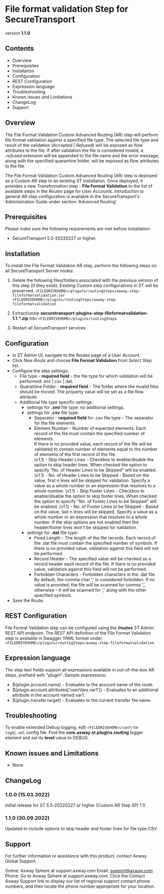 File format validation Step for SecureTransport
==========================================================
version **1.1.0**

Contents
--------

-   Overview
-   Prerequisites
-   Installation
-   Configuration
-   REST Configuration
-   Expression language
-   Troubleshooting
-   Known issues and Limitations
-   ChangeLog
-   Support

Overview
--------

The File Format Validation Custom Advanced Routing (AR) step will perform file format validation against a specified file type.
The selected file type and result of the validation (*Accepted | Refused*) will be exposed as flow attributes to the file.
If after validation the file is considered invalid, a *.refused* extension will be appended to the file name and the error message, 
along with the specified quarantine folder, will be exposed as flow attributes to the file.

The File Format Validation Custom Advanced Routing (AR) step is deployed as a Custom AR step to an existing ST installation. 
Once deployed, it provides a new Transformation step - **File Format Validation** to the list of available steps in the *Routes* page for User Accounts.
Introduction to general AR step configuration is available in the SecureTransport's Administration Guide under section 'Advanced Routing'.

Prerequisites
--------

Please make sure the following requirements are met before installation:

-  SecureTransport 5.5-20220227 or higher.

Installation
------------
To install the File Format Validation AR step, perform the following steps on all SecureTransport Server nodes:

1.	Delete the following files/folders associated with the previous version of this step (if they exist):
    Existing Custom step configurations in ST will be preserved.
        ````
        <FILEDRIVEHOME>/plugins/routingSteps/axway-step-fileformatvalidation.jar
        <FILEDRIVEHOME>/plugins/routingSteps/axway-step-fileformatvalidation
        ````

2.   Extract/unzip **securetransport-plugins-step-fileformatvalidation-1.1.*.zip** into `<FILEDRIVEHOME>/plugins/routingSteps`

3.   Restart all SecureTransport services 

Configuration
------------

-   In ST Admin UI, navigate to the Routes page of a User Account.
-   Click *New Route* and choose **File Format Validation** from *Select Step* list. 
-   Configure the step settings:
    - File type - **required field** - the file type for which validation will be performed: xml | csv | dat.
    - Quarantine Folder - **required field** - The folder where the invalid files should be moved. The property value will be set as a file flow attribute.
	- Additional file type specific settings:
		- settings for **.xml** file type: no additional settings.
		- settings for **.csv** file type:
			- Separator - **required field** for .csv file type – The separator for the file elements.
			- Element Number - Number of expected elements. Each record of the file must contain the specified number of elements.	
			If there is no provided value, each record of the file will be validated to contain number of elements equal to the number of elements of the first record of the file.			
	(v1.1)	- Skip Header Lines - Checkbox to enable/disable the option to skip header lines. When checked the option to specify "No. of Header Lines to be Skipped" will be enabled.
	(v1.1)	- No. of Header Lines to be Skipped - Based on the value, first n lines will be skipped for validation. Specify a value as a whole number or an expression that resolves to a whole number.
	(v1.1)	- Skip Footer Lines - Checkbox to enable/disable the option to skip footer lines. When checked the option to specify "No. of Footer Lines to be Skipped" will be enabled.
	(v1.1)	- No. of Footer Lines to be Skipped - Based on the value, last n lines will be skipped. Specify a value as a whole number or an expression that resolves to a whole number.
			If the skip options are not enabled then the header/footer lines won't be skipped for validation. 
		- settings for **.dat** file type:
			- Fixed Length - The length of the file records. Each record of the .dat file must contain the specified number of symbols.
			If there is no provided value, validation against this field will not be performed.
			- Record Header - The specified value will be checked as a record header each record of the file. 
			If there is no provided value, validation against this field will not be performed.
			- Forbidden Characters - Forbidden characters in the .dat file. By default, the comma char ‘,’ is considered forbidden.
			If no value is provided, the file will be scanned for comma ‘,’, otherwise – it will be scanned for ‘,’ along with the other specified symbols.
-   Save the Route.

REST Configuration
------------

File Format Validation step can be configured using the **/routes** ST Admin REST API endpoint.
The REST API definition of the File Format Validation step is available in Swagger YAML format under `<FILEDRIVEHOME>/plugins/routingSteps/axway-step-fileformatvalidation`

Expression language
------------

The step text fields support all expressions available in out-of-the-box AR steps, prefixed with "plugin".
Sample expressions:
* ${plugin.account.name} - Evaluates to the account name of the route.
* ${plugin.account.attributes['userVars.var1']} - Evaluates to an additional attribute in the account named var1.
* ${plugin.transfer.target} - Evaluates to the current transfer file name.

Troubleshooting
------------

To enable extended Debug logging, edit `<FILEDRIVEHOME>/conf/tm-log4j.xml` config file.
Find the **com.axway.st.plugins.routing** logger element and set its **level** value to DEBUG.

Known issues and Limitations
----------------------------
-   None

ChangeLog
----------------------------

### 1.0.0 (15.03.2022)
Initial release for ST 5.5-20220227 or higher (Custom AR Step SPI 1.1)

### 1.1.0 (30.09.2022)
Updated to include options to skip header and footer lines for file type CSV

Support
----------------------

For further information or assistance with this product, contact Axway Global Support.

Online: Axway Sphere at support.axway.com
Email: support@axway.com
Phone: Go to Axway Sphere at support.axway.com. Click the Contact Axway Support link to display our list of regional support contact phone numbers, and then locate the phone number appropriate for your location.